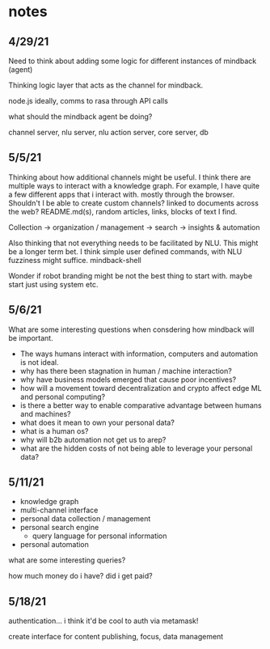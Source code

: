 # notes
## 4/29/21

Need to think about adding some logic for different instances of mindback (agent)

Thinking logic layer that acts as the channel for mindback.

node.js ideally, comms to rasa through API calls

what should the mindback agent be doing?

channel server, nlu server, nlu action server, core server, db

## 5/5/21

Thinking about how additional channels might be useful. I think there are multiple ways to interact with a knowledge graph. For example, I have quite a few different apps that i interact with. mostly through the browser. Shouldn't I be able to create custom channels? linked to documents across the web? README.md(s), random articles, links, blocks of text I find.

Collection -> organization / management -> search -> insights & automation

Also thinking that not everything needs to be facilitated by NLU. This might be a longer term bet. I think simple user defined commands, with NLU fuzziness might suffice. mindback-shell

Wonder if robot branding might be not the best thing to start with. maybe start just using system etc.

## 5/6/21

What are some interesting questions when consdering how mindback will be important. 

- The ways humans interact with information, computers and automation is not ideal. 
- why has there been stagnation in human / machine interaction?
- why have business models emerged that cause poor incentives?
- how will a movement toward decentralization and crypto affect edge ML and personal computing?
- is there a better way to enable comparative advantage between humans and machines?
- what does it mean to own your personal data?
- what is a human os?
- why will b2b automation not get us to arep?
- what are the hidden costs of not being able to leverage your personal data?

## 5/11/21

- knowledge graph
- multi-channel interface
- personal data collection / management
- personal search engine
    - query language for personal information
- personal automation


what are some interesting queries?

how much money do i have?
did i get paid?

## 5/18/21

authentication... i think it'd be cool to auth via metamask!

create interface for content publishing, focus, data management

